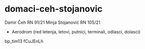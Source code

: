 # domaci-ceh-stojanovic
Damir Čeh RN 91/21
Minja Stojanović RN 105/21

* Aerodrom (red letenja, letovi, putnici, terminali, odlasci, dolasci)

bp_tim13	fCuJEnLh
